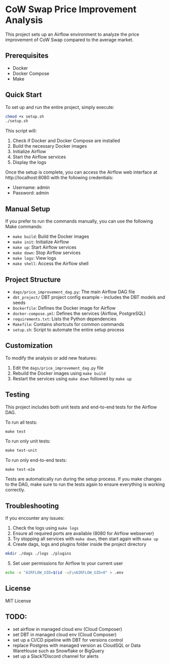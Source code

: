 # CoW Swap Price Improvement Analysis

This project sets up an Airflow environment to analyze the price improvement of CoW Swap compared to the average market.


## Prerequisites

- Docker
- Docker Compose
- Make

## Quick Start

To set up and run the entire project, simply execute:
```sh
chmod +x setup.sh
./setup.sh
```

This script will:
1. Check if Docker and Docker Compose are installed
2. Build the necessary Docker images
3. Initialize Airflow
4. Start the Airflow services
5. Display the logs

Once the setup is complete, you can access the Airflow web interface at http://localhost:8080 with the following credentials:
- Username: admin
- Password: admin

## Manual Setup

If you prefer to run the commands manually, you can use the following Make commands:

- `make build`: Build the Docker images
- `make init`: Initialize Airflow
- `make up`: Start Airflow services
- `make down`: Stop Airflow services
- `make logs`: View logs
- `make shell`: Access the Airflow shell

## Project Structure

- `dags/price_improvement_dag.py`: The main Airflow DAG file
- `dbt_project/` DBT project config example - includes the DBT models and seeds
- `Dockerfile`: Defines the Docker image for Airflow
- `docker-compose.yml`: Defines the services (Airflow, PostgreSQL)
- `requirements.txt`: Lists the Python dependencies
- `Makefile`: Contains shortcuts for common commands
- `setup.sh`: Script to automate the entire setup process

## Customization

To modify the analysis or add new features:
1. Edit the `dags/price_improvement_dag.py` file
2. Rebuild the Docker images using `make build`
3. Restart the services using `make down` followed by `make up`

## Testing

This project includes both unit tests and end-to-end tests for the Airflow DAG.

To run all tests:
```Makefile
make test
```

To run only unit tests:
```Makefile
make test-unit
```

To run only end-to-end tests:
```
make test-e2e   
```

Tests are automatically run during the setup process. If you make changes to the DAG, make sure to run the tests again to ensure everything is working correctly.

## Troubleshooting

If you encounter any issues:
1. Check the logs using `make logs`
2. Ensure all required ports are available (8080 for Airflow webserver)
3. Try stopping all services with `make down`, then start again with `make up`
4. Create dags, logs and plugins folder inside the project directory
```bash
mkdir ./dags ./logs ./plugins
```
5. Set user permissions for Airflow to your current user
```bash
echo -e "AIRFLOW_UID=$(id -u)\nAIRFLOW_GID=0" > .env
```

## License
MIT License

## TODO:

- set airflow in managed cloud env (Cloud Composer)
- set DBT in managed cloud env (Cloud Composer)
- set up a CI/CD pipeline with DBT for versions control
- replace Postgres with managed version as CloudSQL or Data WareHouse such as Snowflake or BigQuery
- set up a Slack?Discord channel for alerts


